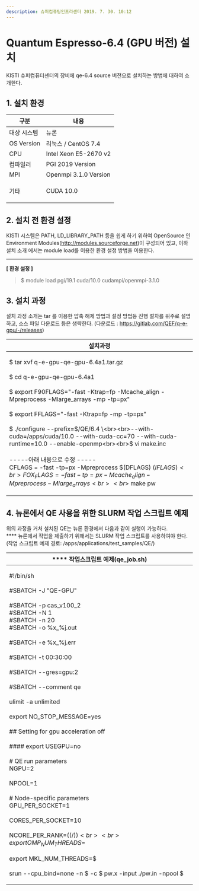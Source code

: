 ```yaml
---
description: 슈퍼컴퓨팅인프라센터 2019. 7. 30. 10:12
---
```


# Quantum Espresso-6.4 (GPU 버전) 설치

KISTI 슈퍼컴퓨터센터의 장비에 qe-6.4 source 버전으로 설치하는 방법에 대하여 소개한다.

&#x20;

## **1. 설치 환경**

|   **구분**       | **내용**                |
| -------------- | --------------------- |
|  대상 시스템        | 뉴론                    |
|  OS Version    | 리눅스 / CentOS 7.4      |
|  CPU           | Intel Xeon E5-2670 v2 |
|  컴파일러          | PGI 2019 Version      |
|  MPI           | Openmpi 3.1.0 Version |
| <p> 기타<br></p> | CUDA 10.0             |

&#x20;

## **2. 설치 전 환경 설정**

KISTI 시스템은 PATH, LD\_LIBRARY\_PATH 등을 쉽게 하기 위하여 OpenSource 인 Environment Modules(http://modules.sourceforge.net)이 구성되어 있고, 이하 설치 소개 에서는 module load를 이용한 환경 설정 방법을 이용한다.

****

**\[ 환경 설정 ]**

> &#x20;$ module load pgi/19.1 cuda/10.0 cudampi/openmpi-3.1.0

## **3. 설치 과정**

&#x20;설치 과정 소개는 tar 를 이용한 압축 해제 방법과 설정 방법등 진행 절차를 위주로 설명하고, 소스 파일 다운로드 등은 생략한다. (다운로드 : https://gitlab.com/QEF/q-e-gpu/-/releases)

|   **설치과정**                                                                                                                                                                                                                                                                                                                                                                                                                                                                                                                                                                          |
| ----------------------------------------------------------------------------------------------------------------------------------------------------------------------------------------------------------------------------------------------------------------------------------------------------------------------------------------------------------------------------------------------------------------------------------------------------------------------------------------------------------------------------------------------------------------------------------- |
| <p>$ tar xvf q-e-gpu-qe-gpu-6.4a1.tar.gz<br><br>$ cd q-e-gpu-qe-gpu-6.4a1<br><br>$ export F90FLAGS="-fast -Ktrap=fp -Mcache_align -Mpreprocess -Mlarge_arrays -mp -tp=px"<br><br>$ export FFLAGS="-fast -Ktrap=fp -mp -tp=px"<br><br>$ ./configure --prefix=$/QE/6.4 \<br><br>--with-cuda=/apps/cuda/10.0 --with-cuda-cc=70 --with-cuda-runtime=10.0 --enable-openmp<br><br>$ vi make.inc<br><br>-----아래 내용으로 수정 -----<br>CFLAGS         = -fast -tp=px -Mpreprocess $(DFLAGS) $(IFLAGS)<br>FOX_FLAGS = -fast -tp=px -Mcache_align -Mpreprocess -Mlarge_arrays<br><br>$ make pw</p> |

&#x20;&#x20;

## 4. 뉴론에서 QE 사용을 위한 SLURM 작업 스크립트 예제

&#x20;위의 과정을 거처 설치된 QE는 뉴론 환경에서 다음과 같이 실행이 가능하다.\
**** 뉴론에서 작업을 제출하기 위해서는 SLURM 작업 스크립트를 사용하여야 한다.\
&#x20;(작업 스크립트 예제 경로: /apps/applications/test\_samples/QE/)

|   ****  작업스크립트 예제(qe\_job.sh)                                                                                                                                                                                                                                                                                                                                                                                                                                                                                                                                                                                                                                                                         |
| ----------------------------------------------------------------------------------------------------------------------------------------------------------------------------------------------------------------------------------------------------------------------------------------------------------------------------------------------------------------------------------------------------------------------------------------------------------------------------------------------------------------------------------------------------------------------------------------------------------------------------------------------------------------------------------------------------- |
| <p>#!/bin/sh<br><br>#SBATCH -J "QE-GPU"<br><br>#SBATCH -p cas_v100_2<br>#SBATCH -N 1<br>#SBATCH -n 20<br>#SBATCH -o %x_%j.out <br><br>#SBATCH -e %x_%j.err<br><br>#SBATCH -t 00:30:00<br><br>#SBATCH --gres=gpu:2<br><br>#SBATCH --comment qe<br> <br>ulimit -a unlimited<br> <br>export NO_STOP_MESSAGE=yes<br> <br>## Setting for gpu acceleration off<br><br>#### export USEGPU=no<br> <br># QE run parameters<br>NGPU=2<br><br>NPOOL=1<br> <br># Node-specific parameters<br>GPU_PER_SOCKET=1<br><br>CORES_PER_SOCKET=10<br> <br>NCORE_PER_RANK=$(($/$))<br> <br>export OMP_NUM_THREADS=$<br><br>export MKL_NUM_THREADS=$<br> <br>srun --cpu_bind=none -n $ -c $ pw.x -input ./pw.in -npool $</p> |

&#x20;

